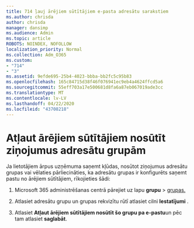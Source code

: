 ```yaml
---
title: 714 ļauj ārējiem sūtītājiem e-pasta adresātu sarakstiem
ms.author: chrisda
author: chrisda
manager: dansimp
ms.audience: Admin
ms.topic: article
ROBOTS: NOINDEX, NOFOLLOW
localization_priority: Normal
ms.collection: Adm_O365
ms.custom:
- "714"
- "3"
ms.assetid: 9efde695-25b4-4023-bbba-bb2fc5c95b83
ms.openlocfilehash: 165c84715d38f46f076941ec9eb4a4624ffcd5a6
ms.sourcegitcommit: 55eff703a17e500681d8fa6a87eb067019ade3cc
ms.translationtype: MT
ms.contentlocale: lv-LV
ms.lasthandoff: 04/22/2020
ms.locfileid: "43708218"
---
```

# <a name="allow-external-senders-to-send-messages-to-distribution-groups"></a>Atļaut ārējiem sūtītājiem nosūtīt ziņojumus adresātu grupām

Ja lietotājiem ārpus uzņēmuma saņemt kļūdas, nosūtot ziņojumus adresātu grupas vai vēlaties pārliecināties, ka adresātu grupas ir konfigurēts saņemt pastu no ārējiem sūtītājiem, rīkojieties šādi:

1. Microsoft 365 administrēšanas centrā pārejiet uz lapu **grupu** > [grupas.](https://portal.office.com/adminportal/home#/groups)  

2. Atlasiet adresātu grupu un grupas rekvizītu rūtī atlasiet cilni **Iestatījumi** .

3. Atlasiet **Atļaut ārējiem sūtītājiem nosūtīt šo grupu pa e-pastu**un pēc tam atlasiet **saglabāt**.
